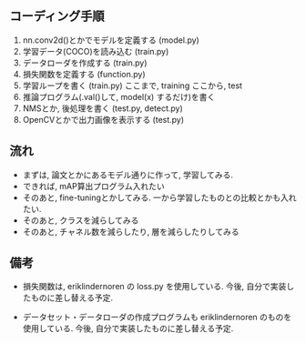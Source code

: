 ## コーディング手順
1. nn.conv2d()とかでモデルを定義する	(model.py)
2. 学習データ(COCO)を読み込む					(train.py)
3. データローダを作成する							(train.py)
4. 損失関数を定義する									(function.py)
5. 学習ループを書く										(train.py)
ここまで, training
ここから, test
6. 推論プログラム(.val()して, model(x) するだけ)を書く
7. NMSとか, 後処理を書く							(test.py, detect.py)
8. OpenCVとかで出力画像を表示する			(test.py)

## 流れ
* まずは, 論文とかにあるモデル通りに作って, 学習してみる.
* できれば, mAP算出プログラム入れたい
* そのあと, fine-tuningとかしてみる. 一から学習したものとの比較とかも入れたい.
* そのあと, クラスを減らしてみる
* そのあと, チャネル数を減らしたり, 層を減らしたりしてみる

## 備考
* 損失関数は, eriklindernoren の loss.py を使用している.
	今後, 自分で実装したものに差し替える予定.

* データセット・データローダの作成プログラムも
	eriklindernoren のものを使用している.
	今後, 自分で実装したものに差し替える予定.
